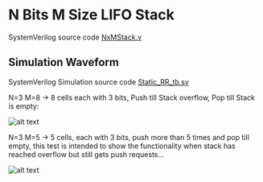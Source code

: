 # N Bits M Size LIFO Stack

SystemVerilog source code [NxMStack.v](https://github.com/ChrisShakkour/Logic-Design-Building-Blocks/blob/main/N-Bit%20M-Width%20Stack/RTL_src/NxMStack.sv)

## Simulation Waveform
SystemVerilog Simulation source code [Static_RR_tb.sv](https://github.com/ChrisShakkour/Logic-Design-Building-Blocks/blob/main/N-Bit%20M-Width%20Stack/Sim_src/NxMStack_tb.sv)

N=3 M=8 -> 8 cells each with 3 bits, Push till Stack overflow, Pop till Stack is empty:

![alt text](https://github.com/ChrisShakkour/Logic-Design-Building-Blocks/blob/main/N-Bit%20M-Width%20Stack/Figures/3x8Stack_waveform.JPG)

N=3 M=5 -> 5 cells, each with 3 bits, push more than 5 times and pop till empty,
this test is intended to show the functionality when stack has reached overflow but still gets push requests... 

![alt text](https://github.com/ChrisShakkour/Logic-Design-Building-Blocks/blob/main/N-Bit%20M-Width%20Stack/Figures/3x5Stack_waveform.JPG)
